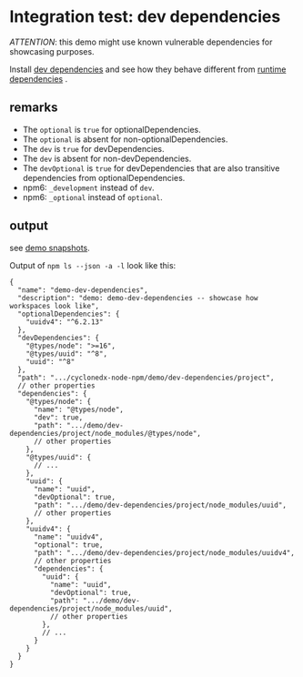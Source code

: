 # Integration test: dev dependencies

*ATTENTION*: this demo might use known vulnerable dependencies for showcasing purposes.

Install
[dev dependencies](https://docs.npmjs.com/cli/v9/configuring-npm/package-json?v=true#devdependencies)
and see how they behave different from
[runtime dependencies](https://docs.npmjs.com/cli/v9/configuring-npm/package-json?v=true#dependencies)
.

## remarks

* The `optional` is `true` for optionalDependencies.
* The `optional` is absent for non-optionalDependencies.
* The `dev` is `true` for devDependencies.
* The `dev` is absent for non-devDependencies.
* The `devOptional` is `true` for devDependencies that are also transitive dependencies from optionalDependencies.
* npm6: `_development` instead of `dev`.
* npm6: `_optional` instead of `optional`.

## output

see [demo snapshots](../../tests/_data/npm-ls_demo-results/dev-dependencies).

Output of `npm ls --json -a -l` look like this:

```json5
{
  "name": "demo-dev-dependencies",
  "description": "demo: demo-dev-dependencies -- showcase how workspaces look like",
  "optionalDependencies": {
    "uuidv4": "^6.2.13"
  },
  "devDependencies": {
    "@types/node": ">=16",
    "@types/uuid": "^8",
    "uuid": "^8"
  },
  "path": ".../cyclonedx-node-npm/demo/dev-dependencies/project",
  // other properties
  "dependencies": {
    "@types/node": {
      "name": "@types/node",
      "dev": true,
      "path": ".../demo/dev-dependencies/project/node_modules/@types/node",
      // other properties
    },
    "@types/uuid": {
      // ...
    },
    "uuid": {
      "name": "uuid",
      "devOptional": true,
      "path": ".../demo/dev-dependencies/project/node_modules/uuid",
      // other properties
    },
    "uuidv4": {
      "name": "uuidv4",
      "optional": true,
      "path": ".../demo/dev-dependencies/project/node_modules/uuidv4",
      // other properties
      "dependencies": {
        "uuid": {
          "name": "uuid",
          "devOptional": true,
          "path": ".../demo/dev-dependencies/project/node_modules/uuid",
          // other properties
        },
        // ...
      }
    }
  }
}
```
